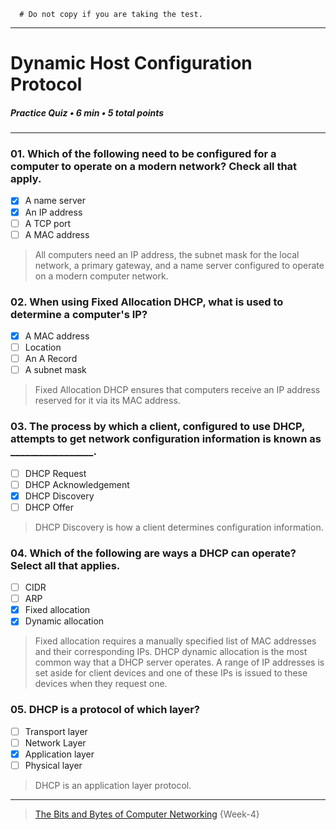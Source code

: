 ```
  # Do not copy if you are taking the test.
```
--- 

# Dynamic Host Configuration Protocol     
##### Practice Quiz • 6 min • 5 total points 
----- 


### 01.  Which of the following need to be configured for a computer to operate on a modern network? Check all that apply.
       
- [x]  A name server       
- [x]  An IP address       
- [ ]  A TCP port       
- [ ]  A MAC address     

> All computers need an IP address, the subnet mask for the local network, a primary gateway, and a name server configured to operate on a modern computer network.


### 02.  When using Fixed Allocation DHCP, what is used to determine a computer's IP?
       
- [X]  A MAC address
- [ ]  Location       
- [ ]  An A Record       
- [ ]  A subnet mask    

> Fixed Allocation DHCP ensures that computers receive an IP address reserved for it via its MAC address.    


### 03.  The process by which a client, configured to use DHCP, attempts to get network configuration information is known as _________________.
       
- [ ]  DHCP Request       
- [ ]  DHCP Acknowledgement       
- [X]  DHCP Discovery       
- [ ]  DHCP Offer    

> DHCP Discovery is how a client determines configuration information.


### 04.  Which of the following are ways a DHCP can operate? Select all that applies.
       
- [ ]  CIDR       
- [ ]  ARP       
- [X]  Fixed allocation       
- [X]  Dynamic allocation   

> Fixed allocation requires a manually specified list of MAC addresses and their corresponding IPs.
> DHCP dynamic allocation is the most common way that a DHCP server operates. A range of IP addresses is set aside for client devices and one of these IPs is issued to these devices when they request one.


### 05.  DHCP is a protocol of which layer?
       
- [ ]  Transport layer       
- [ ]  Network Layer       
- [X]  Application layer       
- [ ]  Physical layer   

> DHCP is an application layer protocol.   



--- 
> [The Bits and Bytes of Computer Networking](https://www.coursera.org/learn/computer-networking/) {Week-4} 
